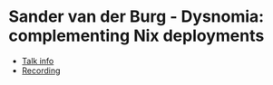 # Sander van der Burg - Dysnomia: complementing Nix deployments

* [Talk info]()
* [Recording](https://www.youtube.com/watch?v=7xDVTflSrdU)
